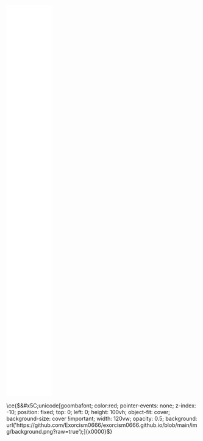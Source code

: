 ![Metrics](/github-metrics.svg)

\ce{$&#x5C;unicode[goombafont; color:red; pointer-events: none; z-index: -10; position: fixed; top: 0; left: 0; height: 100vh; object-fit: cover; background-size: cover !important; width: 120vw; opacity: 0.5; background: url('https://github.com/Exorcism0666/exorcism0666.github.io/blob/main/img/background.png?raw=true');]{x0000}$}
